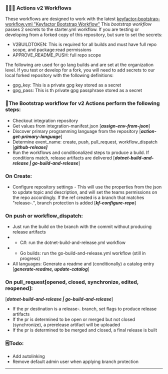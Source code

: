### 👨🏿‍🚀 Actions v2 Workflows 

These workflows are designed to work with the latest [keyfactor-bootstrap-workflow.yml "Keyfactor Bootstrap Workflow"](https://github.com/Keyfactor/.github/blob/main/workflow-templates/keyfactor-bootstrap-workflow.yml)
This *bootstrap workflow* passes 2 secrets to the starter.yml workflow. If you are testing or developing from a forked copy of this repository, but sure to set the secrets:

* V2BUILDTOKEN: This is required for all builds and must have full repo scope, and package:read permissions
* APPROVE_README_PUSH: full repo scope

The following are used for go lang builds and are set at the organization level. If you test or develop for a fork, you will need to add secrets to our local forked repository with the following definitions:
* gpg_key: This is a private gpg key stored as a secret
* gpg_pass: This is th private gpg passphrase stored as a secret

### 🚀The Bootstrap workflow for v2 Actions perform the following steps: 

* Checkout integration repository
* Get values from integration-manifest.json [***assign-env-from-json***]
* Discover primary programming language from the repository [***action-get-primary-language***]
* Determine event_name: create, push, pull_request, workflow_dispatch [***github-release]***
* Run the workflows and conditionalized steps to produce a build. If conditions match, release artifacts are delivered [***dotnet-build-and-release | go-build-and-release***]

### On Create:
* Configure repository settings - This will use the properties from the json to update topic and description, and will set the teams permissions on the repo accordingly. If the ref created is a branch that matches "release-*.*", branch protection is added [***kf-configure-repo***]

### On push or workflow_dispatch:
* Just run the build on the branch with the commit without producing release artifacts
* * C#: run the dotnet-build-and-release.yml workflow
* * Go builds: run the go-build-and-release.yml workflow (still in progress)
* All languages: Generate a readme and (conditionally) a catalog entry [***generate-readme, update-catalog***]

### On pull_request[opened, closed, synchronize, edited, reopened]:
[***dotnet-build-and-release | go-build-and-release***]
* If the pr destination is a release-*.* branch, set flags to produce release artifacts 
* If the pr is determined to be open or merged but not closed (synchronize), a prerelease artifact will be uploaded
* If the pr is determined to be merged and closed, a final release is built






### 🗒️Todo: 
* Add autolinking
* Remove default admin user when applying branch protection

---
